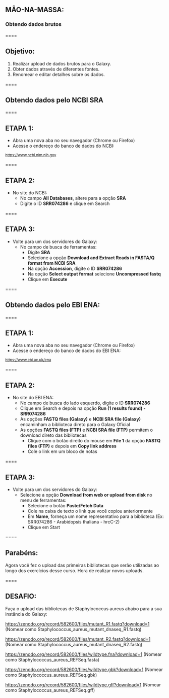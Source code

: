 ## MÃO-NA-MASSA:

### Obtendo dados brutos

====

## Objetivo:

1. Realizar upload de dados brutos para o Galaxy. 
2. Obter dados através de diferentes fontes. 
3. Renomear e editar detalhes sobre os dados.

====

## Obtendo dados pelo NCBI SRA

====

## ETAPA 1:

- Abra uma nova aba no seu navegador (Chrome ou Firefox)
- Acesse o endereço do banco de dados do NCBI:

<small> https://www.ncbi.nlm.nih.gov </small>

====

## ETAPA 2:

- No site do NCBI:
  - No campo **All Databases**, altere para a opção **SRA**
  - Digite o ID **SRR074286** e clique em Search
  
====

## ETAPA 3:

- Volte para um dos servidores do Galaxy:
  - No campo de busca de ferramentas:
    - Digite **SRA**
    - Selecione a opção **Download and Extract Reads in FASTA/Q format from NCBI SRA**
    - Na opção **Accession**, digite o ID **SRR074286**
    - Na opção **Select output format** selecione **Uncompressed fastq**
    - Clique em **Execute**

====

## Obtendo dados pelo EBI ENA:

====

## ETAPA 1:

- Abra uma nova aba no seu navegador (Chrome ou Firefox)
- Acesse o endereço do banco de dados do EBI ENA:

<small> https://www.ebi.ac.uk/ena </small>

====

## ETAPA 2:

- No site do EBI ENA:
  - No campo de busca do lado esquerdo, digite o ID **SRR074286**
  - Clique em Search e depois na opção **Run (1 results found) - SRR074286**
  - As opções **FASTQ files (Galaxy)** e **NCBI SRA file (Galaxy)** encaminham a biblioteca direto para o Galaxy Oficial
  - As opções **FASTQ files (FTP)** e **NCBI SRA file (FTP)** permitem o download direto das bibliotecas
    - Clique com o botão direito do mouse em **File 1** da opção **FASTQ files (FTP)** e depois em **Copy link address**
    - Cole o link em um bloco de notas
  
====

## ETAPA 3:

- Volte para um dos servidores do Galaxy:
  - Selecione a opção **Download from web or upload from disk** no menu de ferramentas:
    - Selecione o botão **Paste/Fetch Data**
    - Cole na caixa de texto o link que você copiou anteriormente
    - Em **Name**, forneça um nome representativo para a biblioteca (Ex: SRR074286 - Arabidopsis thaliana - hrcC-2)
    - Clique em Start
    
====

## Parabéns:

Agora você fez o upload das primeiras bibliotecas que serão utilizadas ao longo dos exercícios desse curso. Hora de realizar novos uploads.

====

## DESAFIO:

Faça o upload das bibliotecas de Staphylococcus aureus abaixo para a sua instância do Galaxy:

https://zenodo.org/record/582600/files/mutant_R1.fastq?download=1 
(Nomear como Staphylococcus_aureus_mutant_dnaseq_R1.fastq)

https://zenodo.org/record/582600/files/mutant_R2.fastq?download=1
(Nomear como Staphylococcus_aureus_mutant_dnaseq_R2.fastq)

https://zenodo.org/record/582600/files/wildtype.fna?download=1
(Nomear como Staphylococcus_aureus_REFSeq.fasta)

https://zenodo.org/record/582600/files/wildtype.gbk?download=1
(Nomear como Staphylococcus_aureus_REFSeq.gbk)

https://zenodo.org/record/582600/files/wildtype.gff?download=1
(Nomear como Staphylococcus_aureus_REFSeq.gff)


